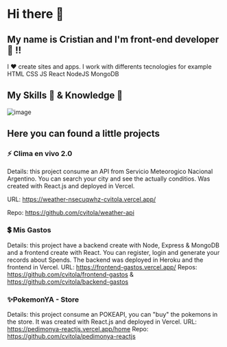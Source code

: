 # Hi there 👋
## My name is Cristian and I'm front-end developer :rocket: !!

I :hearts: create sites and apps.
I work with differents tecnologies for example HTML CSS JS React NodeJS MongoDB
## My Skills :hammer: & Knowledge :construction_worker:
![image](https://user-images.githubusercontent.com/52256017/187055119-74dadbbf-5fed-446e-96b2-fcbc04ff9502.png)

## Here you can found a little projects

### ⚡ Clima en vivo 2.0

Details: this project consume an API from Servicio Meteorogico Nacional Argentino. You can search your city and see the actually conditios. Was created with React.js and deployed in Vercel.

URL: https://weather-nsecuqwhz-cvitola.vercel.app/

Repo: https://github.com/cvitola/weather-api

### 💲 Mis Gastos
Details: this project have a backend create with Node, Express & MongoDB and a frontend create with React. You can register, login and generate your records about Spends. The backend was deployed in Heroku and the frontend in Vercel.
URL: https://frontend-gastos.vercel.app/
Repos: https://github.com/cvitola/frontend-gastos & https://github.com/cvitola/backend-gastos

### ✨PokemonYA - Store
Details: this project consume an POKEAPI, you can "buy" the pokemons in the store. It was created with React.js and deployed in Vercel.
URL: https://pedimonya-reactjs.vercel.app/home
Repo: https://github.com/cvitola/pedimonya-reactjs


<!--
**cvitola/cvitola** is a ✨ _special_ ✨ repository because its `README.md` (this file) appears on your GitHub profile.

Here are some ideas to get you started:

- 🔭 I’m currently working on ...
- 🌱 I’m currently learning ...
- 👯 I’m looking to collaborate on ...
- 🤔 I’m looking for help with ...
- 💬 Ask me about ...
- 📫 How to reach me: ...
- 😄 Pronouns: ...
- ⚡ Fun fact: ...
-->
